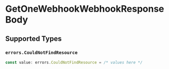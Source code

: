 # GetOneWebhookWebhookResponseBody


## Supported Types

### `errors.CouldNotFindResource`

```typescript
const value: errors.CouldNotFindResource = /* values here */
```

